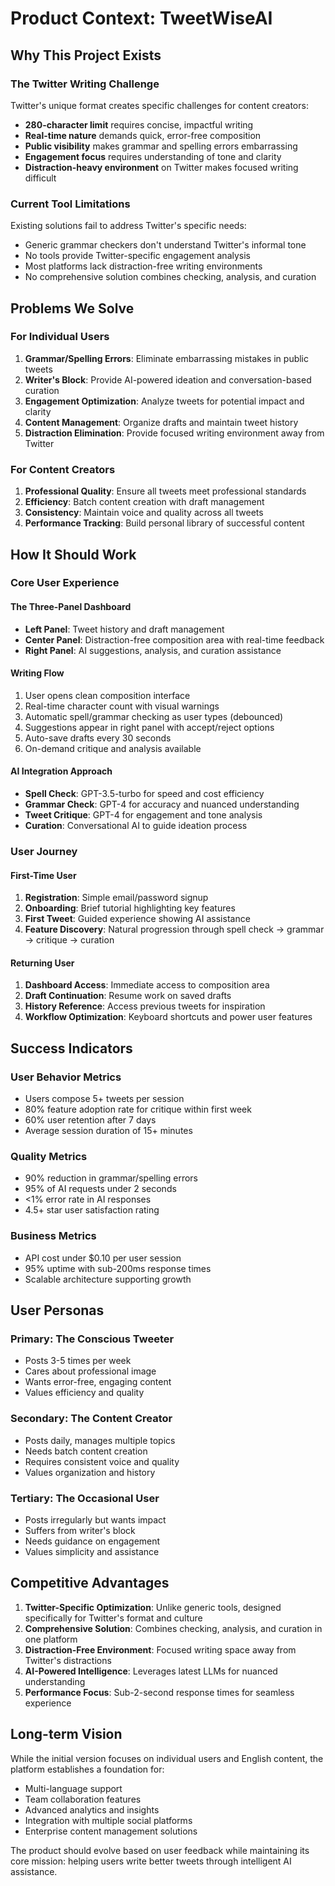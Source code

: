 # Product Context: TweetWiseAI

## Why This Project Exists

### The Twitter Writing Challenge

Twitter's unique format creates specific challenges for content creators:

- **280-character limit** requires concise, impactful writing
- **Real-time nature** demands quick, error-free composition
- **Public visibility** makes grammar and spelling errors embarrassing
- **Engagement focus** requires understanding of tone and clarity
- **Distraction-heavy environment** on Twitter makes focused writing difficult

### Current Tool Limitations

Existing solutions fail to address Twitter's specific needs:

- Generic grammar checkers don't understand Twitter's informal tone
- No tools provide Twitter-specific engagement analysis
- Most platforms lack distraction-free writing environments
- No comprehensive solution combines checking, analysis, and curation

## Problems We Solve

### For Individual Users

1. **Grammar/Spelling Errors**: Eliminate embarrassing mistakes in public tweets
2. **Writer's Block**: Provide AI-powered ideation and conversation-based curation
3. **Engagement Optimization**: Analyze tweets for potential impact and clarity
4. **Content Management**: Organize drafts and maintain tweet history
5. **Distraction Elimination**: Provide focused writing environment away from Twitter

### For Content Creators

1. **Professional Quality**: Ensure all tweets meet professional standards
2. **Efficiency**: Batch content creation with draft management
3. **Consistency**: Maintain voice and quality across all tweets
4. **Performance Tracking**: Build personal library of successful content

## How It Should Work

### Core User Experience

#### The Three-Panel Dashboard

- **Left Panel**: Tweet history and draft management
- **Center Panel**: Distraction-free composition area with real-time feedback
- **Right Panel**: AI suggestions, analysis, and curation assistance

#### Writing Flow

1. User opens clean composition interface
2. Real-time character count with visual warnings
3. Automatic spell/grammar checking as user types (debounced)
4. Suggestions appear in right panel with accept/reject options
5. Auto-save drafts every 30 seconds
6. On-demand critique and analysis available

#### AI Integration Approach

- **Spell Check**: GPT-3.5-turbo for speed and cost efficiency
- **Grammar Check**: GPT-4 for accuracy and nuanced understanding
- **Tweet Critique**: GPT-4 for engagement and tone analysis
- **Curation**: Conversational AI to guide ideation process

### User Journey

#### First-Time User

1. **Registration**: Simple email/password signup
2. **Onboarding**: Brief tutorial highlighting key features
3. **First Tweet**: Guided experience showing AI assistance
4. **Feature Discovery**: Natural progression through spell check → grammar → critique → curation

#### Returning User

1. **Dashboard Access**: Immediate access to composition area
2. **Draft Continuation**: Resume work on saved drafts
3. **History Reference**: Access previous tweets for inspiration
4. **Workflow Optimization**: Keyboard shortcuts and power user features

## Success Indicators

### User Behavior Metrics

- Users compose 5+ tweets per session
- 80% feature adoption rate for critique within first week
- 60% user retention after 7 days
- Average session duration of 15+ minutes

### Quality Metrics

- 90% reduction in grammar/spelling errors
- 95% of AI requests under 2 seconds
- <1% error rate in AI responses
- 4.5+ star user satisfaction rating

### Business Metrics

- API cost under $0.10 per user session
- 95% uptime with sub-200ms response times
- Scalable architecture supporting growth

## User Personas

### Primary: The Conscious Tweeter

- Posts 3-5 times per week
- Cares about professional image
- Wants error-free, engaging content
- Values efficiency and quality

### Secondary: The Content Creator

- Posts daily, manages multiple topics
- Needs batch content creation
- Requires consistent voice and quality
- Values organization and history

### Tertiary: The Occasional User

- Posts irregularly but wants impact
- Suffers from writer's block
- Needs guidance on engagement
- Values simplicity and assistance

## Competitive Advantages

1. **Twitter-Specific Optimization**: Unlike generic tools, designed specifically for Twitter's format and culture
2. **Comprehensive Solution**: Combines checking, analysis, and curation in one platform
3. **Distraction-Free Environment**: Focused writing space away from Twitter's distractions
4. **AI-Powered Intelligence**: Leverages latest LLMs for nuanced understanding
5. **Performance Focus**: Sub-2-second response times for seamless experience

## Long-term Vision

While the initial version focuses on individual users and English content, the platform establishes a foundation for:

- Multi-language support
- Team collaboration features
- Advanced analytics and insights
- Integration with multiple social platforms
- Enterprise content management solutions

The product should evolve based on user feedback while maintaining its core mission: helping users write better tweets through intelligent AI assistance.

